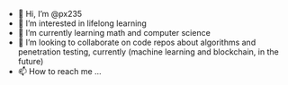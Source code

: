 - 👋 Hi, I’m @px235
- 👀 I’m interested in lifelong learning
- 🌱 I’m currently learning math and computer science
- 💞️ I’m looking to collaborate on code repos about algorithms and penetration testing, currently (machine learning and blockchain, in the future)
- 📫 How to reach me ...

<!---
px235/px235 is a ✨ special ✨ repository because its `README.md` (this file) appears on your GitHub profile.
You can click the Preview link to take a look at your changes.
--->
